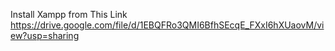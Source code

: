 Install Xampp from This Link
https://drive.google.com/file/d/1EBQFRo3QMI6BfhSEcqE_FXxI6hXUaovM/view?usp=sharing
